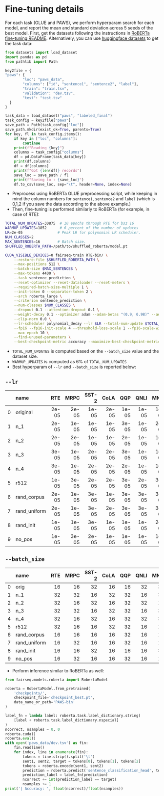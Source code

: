 # Fine-tuning details

For each task (GLUE and PAWS), we perform hyperparam search for each model, and report the mean and standard deviation across 5 seeds of the best model. First, get the datasets following the instructions in [RoBERTa fine-tuning README](../roberta/README.glue.md). Alternatively, you can use [huggingface datasets](https://huggingface.co/docs/datasets/) to get the task data:

```python
from datasets import load_dataset
import pandas as pd
from pathlib import Path

key2file = {
"paws": {
        "loc": "paws_data",
        "columns": ["id", "sentence1", "sentence2", "label"],
        "train": "train.tsv",
        "validation": "dev.tsv",
        "test": "test.tsv"
  }
}

task_data = load_dataset("paws", "labeled_final")
task_config = key2file["paws"]
save_path = Path(task_config["loc"])
save_path.mkdir(exist_ok=True, parents=True)
for key, fl in task_config.items():
    if key in ["loc", "columns"]:
        continue
    print(f"Reading {key}")
    columns = task_config["columns"]
    df = pd.DataFrame(task_data[key])
    print(df.columns)
    df = df[columns]
    print(f"Got {len(df)} records")
    save_loc = save_path / fl
    print(f"Saving to : {save_loc}")
    df.to_csv(save_loc, sep="\t", header=None, index=None)

```

- Preprocess using RoBERTa GLUE preprocessing script, while keeping in mind the column numbers for `sentence1`, `sentence2` and `label` (which is 0,1,2 if you save the data according to the above example.)
- Then, fine-tuning is performed similarly to RoBERTa (for example, in case of RTE):

```bash
TOTAL_NUM_UPDATES=30875  # 10 epochs through RTE for bsz 16
WARMUP_UPDATES=1852      # 6 percent of the number of updates
LR=2e-05                # Peak LR for polynomial LR scheduler.
NUM_CLASSES=2
MAX_SENTENCES=16        # Batch size.
SHUFFLED_ROBERTA_PATH=/path/to/shuffled_roberta/model.pt

CUDA_VISIBLE_DEVICES=0 fairseq-train RTE-bin/ \
    --restore-file $SHUFFLED_ROBERTA_PATH \
    --max-positions 512 \
    --batch-size $MAX_SENTENCES \
    --max-tokens 4400 \
    --task sentence_prediction \
    --reset-optimizer --reset-dataloader --reset-meters \
    --required-batch-size-multiple 1 \
    --init-token 0 --separator-token 2 \
    --arch roberta_large \
    --criterion sentence_prediction \
    --num-classes $NUM_CLASSES \
    --dropout 0.1 --attention-dropout 0.1 \
    --weight-decay 0.1 --optimizer adam --adam-betas "(0.9, 0.98)" --adam-eps 1e-06 \
    --clip-norm 0.0 \
    --lr-scheduler polynomial_decay --lr $LR --total-num-update $TOTAL_NUM_UPDATES --warmup-updates $WARMUP_UPDATES \
    --fp16 --fp16-init-scale 4 --threshold-loss-scale 1 --fp16-scale-window 128 \
    --max-epoch 10 \
    --find-unused-parameters \
    --best-checkpoint-metric accuracy --maximize-best-checkpoint-metric;
```

- `TOTAL_NUM_UPDATES` is computed based on the `--batch_size` value and the dataset size.
- `WARMUP_UPDATES` is computed as 6% of `TOTAL_NUM_UPDATES`
- Best hyperparam of `--lr` and `--batch_size` is reported below:

## `--lr`

|     | name         |   RTE |  MRPC | SST-2 |  CoLA |   QQP |  QNLI |  MNLI |  PAWS |
| --: | :----------- | ----: | ----: | ----: | ----: | ----: | ----: | ----: | ----: |
|   0 | original     | 2e-05 | 2e-05 | 1e-05 | 2e-05 | 1e-05 | 1e-05 | 1e-05 | 2e-05 |
|   1 | n_1          | 2e-05 | 1e-05 | 1e-05 | 1e-05 | 3e-05 | 1e-05 | 2e-05 | 2e-05 |
|   2 | n_2          | 2e-05 | 2e-05 | 1e-05 | 1e-05 | 2e-05 | 1e-05 | 1e-05 | 3e-05 |
|   3 | n_3          | 3e-05 | 1e-05 | 2e-05 | 2e-05 | 3e-05 | 1e-05 | 1e-05 | 2e-05 |
|   4 | n_4          | 3e-05 | 1e-05 | 2e-05 | 2e-05 | 2e-05 | 1e-05 | 1e-05 | 2e-05 |
|   5 | r512         | 1e-05 | 3e-05 | 2e-05 | 2e-05 | 3e-05 | 2e-05 | 3e-05 | 2e-05 |
|   6 | rand_corpus  | 2e-05 | 1e-05 | 3e-05 | 1e-05 | 3e-05 | 3e-05 | 3e-05 | 2e-05 |
|   7 | rand_uniform | 2e-05 | 1e-05 | 3e-05 | 2e-05 | 3e-05 | 3e-05 | 3e-05 | 1e-05 |
|   8 | rand_init    | 1e-05 | 1e-05 | 3e-05 | 1e-05 | 1e-05 | 1e-05 | 2e-05 | 1e-05 |
|   9 | no_pos       | 1e-05 | 3e-05 | 2e-05 | 1e-05 | 1e-05 | 1e-05 | 1e-05 | 1e-05 |

## `--batch_size`

|     | name         | RTE | MRPC | SST-2 | CoLA | QQP | QNLI | MNLI | PAWS |
| --: | :----------- | --: | ---: | ----: | ---: | --: | ---: | ---: | ---: |
|   0 | orig         |  16 |   16 |    32 |   16 |  16 |   32 |   32 |   16 |
|   1 | n_1          |  32 |   32 |    16 |   32 |  32 |   16 |   32 |   16 |
|   2 | n_2          |  32 |   16 |    32 |   16 |  32 |   32 |   16 |   32 |
|   3 | n_3          |  32 |   32 |    16 |   32 |  32 |   16 |   32 |   32 |
|   4 | n_4          |  32 |   16 |    32 |   16 |  32 |   32 |   32 |   32 |
|   5 | r512         |  32 |   16 |    16 |   32 |  32 |   16 |   16 |   16 |
|   6 | rand_corpus  |  16 |   16 |    16 |   16 |  32 |   16 |   16 |   32 |
|   7 | rand_uniform |  16 |   32 |    16 |   16 |  32 |   16 |   16 |   16 |
|   8 | rand_init    |  16 |   16 |    32 |   16 |  16 |   16 |   32 |   16 |
|   9 | no_pos       |  16 |   32 |    16 |   16 |  32 |   16 |   16 |   16 |

- Perform inference similar to RoBERTa as well:

```python
from fairseq.models.roberta import RobertaModel

roberta = RobertaModel.from_pretrained(
    'checkpoints/',
    checkpoint_file='checkpoint_best.pt',
    data_name_or_path='PAWS-bin'
)

label_fn = lambda label: roberta.task.label_dictionary.string(
    [label + roberta.task.label_dictionary.nspecial]
)
ncorrect, nsamples = 0, 0
roberta.cuda()
roberta.eval()
with open('paws_data/dev.tsv') as fin:
    fin.readline()
    for index, line in enumerate(fin):
        tokens = line.strip().split('\t')
        sent1, sent2, target = tokens[0], tokens[1], tokens[2]
        tokens = roberta.encode(sent1, sent2)
        prediction = roberta.predict('sentence_classification_head', tokens).argmax().item()
        prediction_label = label_fn(prediction)
        ncorrect += int(prediction_label == target)
        nsamples += 1
print('| Accuracy: ', float(ncorrect)/float(nsamples))

```
